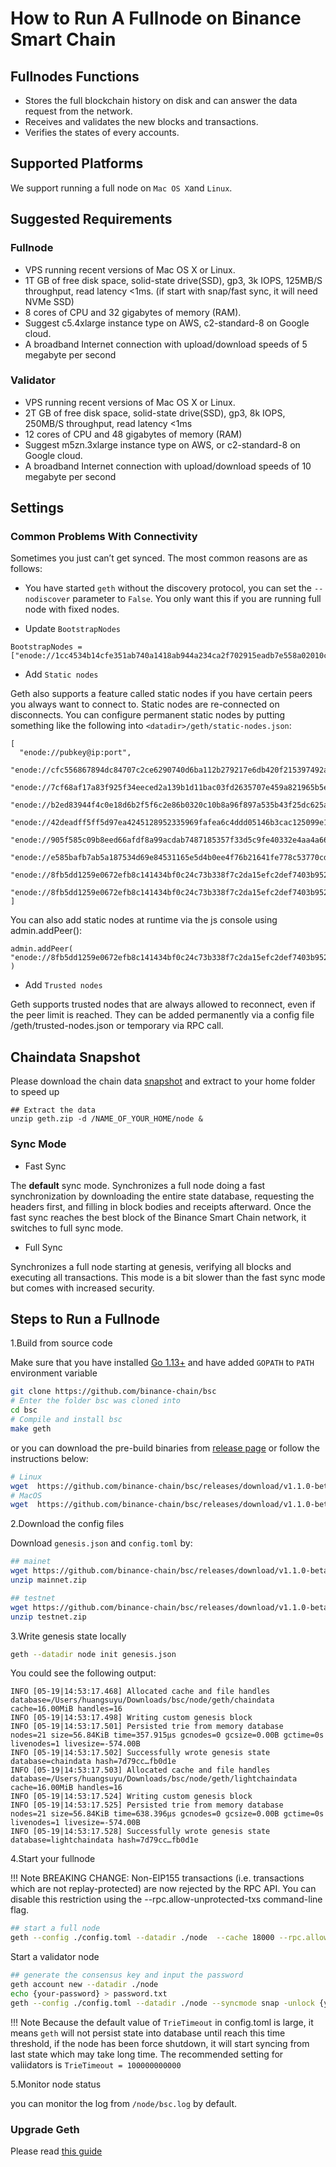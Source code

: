 # How to Run A Fullnode on Binance Smart Chain

## Fullnodes Functions

* Stores the full blockchain history on disk and can answer the data request from the network.
* Receives and validates the new blocks and transactions.
* Verifies the states of every accounts.

## Supported Platforms

We support running a full node on `Mac OS X`and `Linux`.

## Suggested Requirements

### Fullnode
- VPS running recent versions of Mac OS X or Linux.
- 1T GB of free disk space, solid-state drive(SSD), gp3, 3k IOPS, 125MB/S throughput, read latency <1ms. (if start with snap/fast sync, it will need NVMe SSD)
- 8 cores of CPU and 32 gigabytes of memory (RAM).
- Suggest c5.4xlarge instance type on AWS, c2-standard-8 on Google cloud.
- A broadband Internet connection with upload/download speeds of 5 megabyte per second

### Validator
- VPS running recent versions of Mac OS X or Linux.
- 2T GB of free disk space, solid-state drive(SSD), gp3, 8k IOPS, 250MB/S throughput, read latency <1ms
- 12 cores of CPU and 48 gigabytes of memory (RAM)
- Suggest m5zn.3xlarge instance type on AWS, or c2-standard-8 on Google cloud.
- A broadband Internet connection with upload/download speeds of 10 megabyte per second

## Settings

### Common Problems With Connectivity

Sometimes you just can’t get synced. The most common reasons are as follows:

* You have started `geth` without the discovery protocol, you can set the `--nodiscover` parameter to `False`. You only want this if you are running full node with fixed nodes.

* Update `BootstrapNodes`

```
BootstrapNodes = ["enode://1cc4534b14cfe351ab740a1418ab944a234ca2f702915eadb7e558a02010cb7c5a8c295a3b56bcefa7701c07752acd5539cb13df2aab8ae2d98934d712611443@52.71.43.172:30311","enode://28b1d16562dac280dacaaf45d54516b85bc6c994252a9825c5cc4e080d3e53446d05f63ba495ea7d44d6c316b54cd92b245c5c328c37da24605c4a93a0d099c4@34.246.65.14:30311","enode://5a7b996048d1b0a07683a949662c87c09b55247ce774aeee10bb886892e586e3c604564393292e38ef43c023ee9981e1f8b335766ec4f0f256e57f8640b079d5@35.73.137.11:30311"]
```

* Add `Static nodes`

Geth also supports a feature called static nodes if you have certain peers you always want to connect to. Static nodes are re-connected on disconnects. You can configure permanent static nodes by putting something like the following into `<datadir>/geth/static-nodes.json`:

```
[
  "enode://pubkey@ip:port",
  "enode://cfc556867894dc84707c2ce6290740d6ba112b279217e6db420f215397492a91ef76bbfe18ebd349a09b37fc8bfef5740d2d2335838e063094d5b63c3fd20d8f@34.197.85.99:30311",
  "enode://7cf68af17a83f925f34eeced2a139b1d11bac03fd2635707e459a821965b5e6016021a43379f24dc428ebcb84b8fb377517dee6ae484cd276a2f9360dac9c183@52.86.7.102:30311",
  "enode://b2ed83944f4c0e18d6b2f5f6c2e86b0320c10b8a96f897a535b43f25dc625ae739f449765ad86f38a393472638fcef69f30d7af53b02c3545722b1dd6f18f606@34.194.252.9:30311",
  "enode://42deadff5ff5d97ea4245128952335969fafea6c4ddd05146b3cac125099e1b2d1ea42c8d02c11ee8b5272a75d4f4b9f51a99244fd6daf1c6a1d5017242a3d43@101.36.120.67:30311",
  "enode://905f585c09b8eed66afdf8a99acdab7487185357f33d5c9fe40332e4aa4a661382b159ffb300b20fbc12e81505505944ac3bfc7e6673b352d01e09f2df8af5bc@152.32.131.34:30311",
  "enode://e585bafb7ab5a187534d69e84531165e5d4b0ee4f76b21641fe778c53770cd72e1850d44b48ad00c08ca4dc860cd5c5afa04b23a5061303f61d2658b1c48b9b2@152.32.132.171:30311"
  "enode://8fb5dd1259e0672efb8c141434bf0c24c73b338f7c2da15efc2def7403b952d453814230eeb97f555aaed46ee0b0b6e2a8568b518f88bd328729031746114dd2@3.0.236.154:30311",
  "enode://8fb5dd1259e0672efb8c141434bf0c24c73b338f7c2da15efc2def7403b952d453814230eeb97f555aaed46ee0b0b6e2a8568b518f88bd328729031746114dd2@3.0.236.154:30311"
]
```

You can also add static nodes at runtime via the js console using admin.addPeer():
```
admin.addPeer( "enode://8fb5dd1259e0672efb8c141434bf0c24c73b338f7c2da15efc2def7403b952d453814230eeb97f555aaed46ee0b0b6e2a8568b518f88bd328729031746114dd2@3.0.236.154:30311"
)
```

* Add `Trusted nodes`

Geth supports trusted nodes that are always allowed to reconnect, even if the peer limit is reached. They can be added permanently via a config file <datadir>/geth/trusted-nodes.json or temporary via RPC call.

## Chaindata Snapshot

Please download the chain data [snapshot](./snapshot) and extract to your home folder to speed up

```
## Extract the data
unzip geth.zip -d /NAME_OF_YOUR_HOME/node &
```

### Sync Mode

* Fast Sync

The **default** sync mode. Synchronizes a full node doing a fast synchronization by downloading the entire state database, requesting the headers first, and filling in block bodies and receipts afterward. Once the fast sync reaches the best block of the Binance Smart Chain network, it switches to full sync mode.

* Full Sync

Synchronizes a full node starting at genesis, verifying all blocks and executing all transactions. This mode is a bit slower than the fast sync mode but comes with increased security.


## Steps to Run a Fullnode

1.Build from source code

Make sure that you have installed [Go 1.13+](https://golang.org/doc/install) and have added `GOPATH` to `PATH` environment variable

```bash
git clone https://github.com/binance-chain/bsc
# Enter the folder bsc was cloned into
cd bsc
# Compile and install bsc
make geth
```

or you can download the pre-build binaries from [release page](https://github.com/binance-chain/bsc/releases/latest) or follow the instructions below:

```bash
# Linux
wget  https://github.com/binance-chain/bsc/releases/download/v1.1.0-beta/geth_linux
# MacOS
wget  https://github.com/binance-chain/bsc/releases/download/v1.1.0-beta/geth_mac
```

2.Download the config files

Download `genesis.json` and `config.toml` by:

```bash
## mainet
wget https://github.com/binance-chain/bsc/releases/download/v1.1.0-beta/mainnet.zip
unzip mainnet.zip

## testnet
wget https://github.com/binance-chain/bsc/releases/download/v1.1.0-beta/testnet.zip
unzip testnet.zip
```


3.Write genesis state locally

```bash
geth --datadir node init genesis.json
```

You could see the following output:

```
INFO [05-19|14:53:17.468] Allocated cache and file handles         database=/Users/huangsuyu/Downloads/bsc/node/geth/chaindata cache=16.00MiB handles=16
INFO [05-19|14:53:17.498] Writing custom genesis block
INFO [05-19|14:53:17.501] Persisted trie from memory database      nodes=21 size=56.84KiB time=357.915µs gcnodes=0 gcsize=0.00B gctime=0s livenodes=1 livesize=-574.00B
INFO [05-19|14:53:17.502] Successfully wrote genesis state         database=chaindata hash=7d79cc…fb0d1e
INFO [05-19|14:53:17.503] Allocated cache and file handles         database=/Users/huangsuyu/Downloads/bsc/node/geth/lightchaindata cache=16.00MiB handles=16
INFO [05-19|14:53:17.524] Writing custom genesis block
INFO [05-19|14:53:17.525] Persisted trie from memory database      nodes=21 size=56.84KiB time=638.396µs gcnodes=0 gcsize=0.00B gctime=0s livenodes=1 livesize=-574.00B
INFO [05-19|14:53:17.528] Successfully wrote genesis state         database=lightchaindata hash=7d79cc…fb0d1e
```

4.Start your fullnode


!!! Note
    BREAKING CHANGE: Non-EIP155 transactions (i.e. transactions which are not replay-protected) are now rejected by the RPC API. You can disable this restriction using the --rpc.allow-unprotected-txs command-line flag.

```bash
## start a full node
geth --config ./config.toml --datadir ./node  --cache 18000 --rpc.allow-unprotected-txs --txlookuplimit 0
```


Start a validator node

```bash
## generate the consensus key and input the password
geth account new --datadir ./node
echo {your-password} > password.txt
geth --config ./config.toml --datadir ./node --syncmode snap -unlock {your-validator-address} --password password.txt  --mine  --allow-insecure-unlock  --cache 18000
```

!!! Note
	Because the default value of `TrieTimeout` in config.toml is large, it means `geth` will not persist state into database until reach this time threshold, if the node has been force shutdown, it will start syncing from last state which may take long time. The recommended setting for valiidators is `TrieTimeout = 100000000000`

5.Monitor node status

you can monitor the log from `/node/bsc.log` by default.

### Upgrade Geth

Please read [this guide](./upgrade-fullnode.md)


